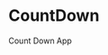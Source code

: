 # CountDown
 Count Down App
     
          
                                                       
                                                                     
                                                             
                                                  
                                                   
                          
                 
             
    
 
   
